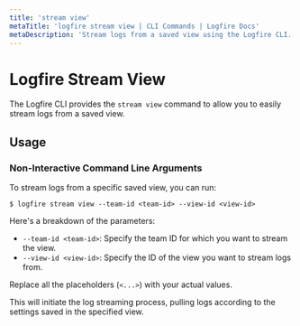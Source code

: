 ```yaml
---
title: 'stream view'
metaTitle: 'logfire stream view | CLI Commands | Logfire Docs'
metaDescription: 'Stream logs from a saved view using the Logfire CLI.'
---
```


# Logfire Stream View

The Logfire CLI provides the `stream view` command to allow you to easily stream logs from a saved view.

## Usage

### Non-Interactive Command Line Arguments

To stream logs from a specific saved view, you can run:

```terminal
$ logfire stream view --team-id <team-id> --view-id <view-id>
```

Here's a breakdown of the parameters:

- `--team-id <team-id>`: Specify the team ID for which you want to stream the view.
- `--view-id <view-id>`: Specify the ID of the view you want to stream logs from.

Replace all the placeholders (`<...>`) with your actual values.

This will initiate the log streaming process, pulling logs according to the settings saved in the specified view.
